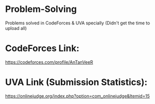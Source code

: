 # Problem-Solving
Problems solved in CodeForces & UVA specially (Didn't get the time to upload all)


# CodeForces Link:
https://codeforces.com/profile/AnTanVeeR


# UVA Link (Submission Statistics):
https://onlinejudge.org/index.php?option=com_onlinejudge&Itemid=15
